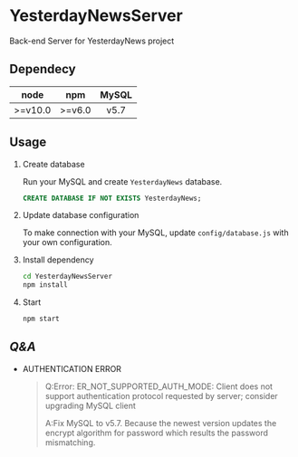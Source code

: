 # YesterdayNewsServer

Back-end Server for YesterdayNews project

## Dependecy

|node|npm|MySQL|
|:--:|:-:|:---:|
|>=v10.0|>=v6.0|v5.7|

## Usage

1. Create database

    Run your MySQL and create `YesterdayNews` database.
    ```sql
    CREATE DATABASE IF NOT EXISTS YesterdayNews;
    ```

1. Update database configuration

    To make connection with your MySQL, update `config/database.js` with your own configuration.

1. Install dependency

    ```bash
    cd YesterdayNewsServer
    npm install
    ```

1. Start

    ```bash
    npm start
    ```

## ***Q&A***

- AUTHENTICATION ERROR
    > Q:Error: ER_NOT_SUPPORTED_AUTH_MODE: Client does not support authentication protocol requested by server; consider upgrading MySQL client
    >
    > A:Fix MySQL to v5.7. Because the newest version updates the encrypt algorithm for password which results the password mismatching.
